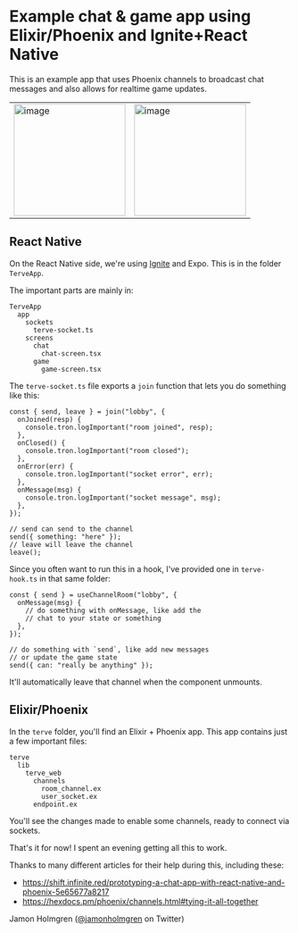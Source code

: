 # Example chat & game app using Elixir/Phoenix and Ignite+React Native

This is an example app that uses Phoenix channels to broadcast chat messages and also allows for realtime game updates.

<table>
<tr>
<td>
<img width="200" alt="image" src="https://user-images.githubusercontent.com/1479215/177112570-d8c5f2c3-10e5-4016-b7ab-b4780d88401a.png">
</td>
<td>
<img width="200" alt="image" src="https://user-images.githubusercontent.com/1479215/177112707-afa538c0-9c38-48e9-b1e8-6dfc50777996.png">
</td>
</tr>
</table>

## React Native

On the React Native side, we're using [Ignite](https://github.com/infinitered/ignite) and Expo. This is in the folder `TerveApp`.

The important parts are mainly in:

```
TerveApp
  app
    sockets
      terve-socket.ts
    screens
      chat
        chat-screen.tsx
      game
        game-screen.tsx
```

The `terve-socket.ts` file exports a `join` function that lets you do something like this:

```tsx
const { send, leave } = join("lobby", {
  onJoined(resp) {
    console.tron.logImportant("room joined", resp);
  },
  onClosed() {
    console.tron.logImportant("room closed");
  },
  onError(err) {
    console.tron.logImportant("socket error", err);
  },
  onMessage(msg) {
    console.tron.logImportant("socket message", msg);
  },
});

// send can send to the channel
send({ something: "here" });
// leave will leave the channel
leave();
```

Since you often want to run this in a hook, I've provided one
in `terve-hook.ts` in that same folder:

```tsx
const { send } = useChannelRoom("lobby", {
  onMessage(msg) {
    // do something with onMessage, like add the
    // chat to your state or something
  },
});

// do something with `send`, like add new messages
// or update the game state
send({ can: "really be anything" });
```

It'll automatically leave that channel when the component unmounts.

## Elixir/Phoenix

In the `terve` folder, you'll find an Elixir + Phoenix app. This app contains just a few important files:

```
terve
  lib
    terve_web
      channels
        room_channel.ex
        user_socket.ex
      endpoint.ex
```

You'll see the changes made to enable some channels, ready to connect via sockets.

That's it for now! I spent an evening getting all this to work.

Thanks to many different articles for their help during this, including these:

- https://shift.infinite.red/prototyping-a-chat-app-with-react-native-and-phoenix-5e65677a8217
- https://hexdocs.pm/phoenix/channels.html#tying-it-all-together

Jamon Holmgren ([@jamonholmgren](https://twitter.com/jamonholmgren) on Twitter)
